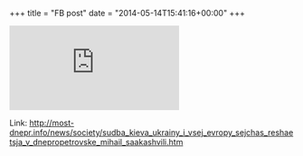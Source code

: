 +++
title = "FB post"
date = "2014-05-14T15:41:16+00:00"
+++



![Photo](https://external.xx.fbcdn.net/safe_image.php?d=AQB3KDwMOOzCXPaJ&w=130&h=130&url=https%3A%2F%2Fscontent-b-ams.xx.fbcdn.net%2Fhphotos-prn2%2Ft31.0-8%2Fp180x540%2F10298645_764045473625836_1573260343589941474_o.jpg&cfs=1&_nc_hash=AQDNkj3FZLoHHOfy)


Link: http://most-dnepr.info/news/society/sudba_kieva_ukrainy_i_vsej_evropy_sejchas_reshaetsja_v_dnepropetrovske_mihail_saakashvili.htm
